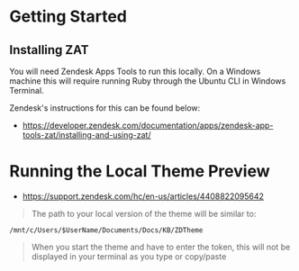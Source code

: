 # Getting Started

## Installing ZAT

You will need Zendesk Apps Tools to run this locally. On a Windows machine this will require running Ruby through the Ubuntu CLI in Windows Terminal.

Zendesk's instructions for this can be found below:
 - https://developer.zendesk.com/documentation/apps/zendesk-app-tools-zat/installing-and-using-zat/

# Running the Local Theme Preview

- https://support.zendesk.com/hc/en-us/articles/4408822095642

> The path to your local version of the theme will be similar to:
```
/mnt/c/Users/$UserName/Documents/Docs/KB/ZDTheme
```

> When you start the theme and have to enter the token, this will not be displayed in your terminal as you type or copy/paste
